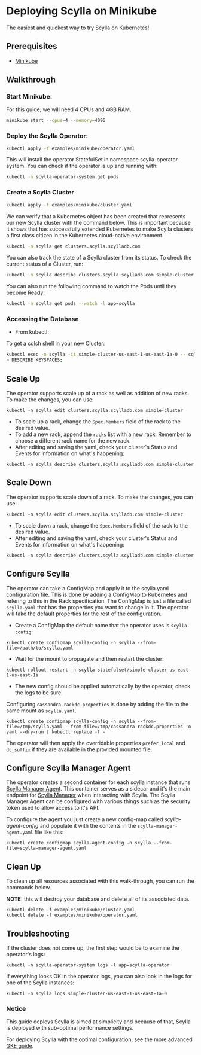 # Deploying Scylla on Minikube

The easiest and quickest way to try Scylla on Kubernetes!

## Prerequisites

* [Minikube](https://kubernetes.io/docs/tasks/tools/install-minikube/)

## Walkthrough


### Start Minikube:

For this guide, we will need 4 CPUs and 4GB RAM.

```bash
minikube start --cpus=4 --memory=4096
```


### Deploy the Scylla Operator:

```bash
kubectl apply -f examples/minikube/operator.yaml
```

This will install the operator StatefulSet in namespace scylla-operator-system. You can check if the operator is up and running with:
 
```bash
kubectl -n scylla-operator-system get pods
```
 

### Create a Scylla Cluster

```bash
kubectl apply -f examples/minikube/cluster.yaml
```

We can verify that a Kubernetes object has been created that represents our new Scylla cluster with the command below.
This is important because it shows that  has successfully extended Kubernetes to make Scylla clusters a first class citizen in the Kubernetes cloud-native environment.

```bash
kubectl -n scylla get clusters.scylla.scylladb.com
```

You can also track the state of a Scylla cluster from its status. To check the current status of a Cluster, run:

```bash
kubectl -n scylla describe clusters.scylla.scylladb.com simple-cluster
```

You can also run the following command to watch the Pods until they become Ready:
```bash
kubectl -n scylla get pods --watch -l app=scylla
```

### Accessing the Database

* From kubectl:

To get a cqlsh shell in your new Cluster:
```bash
kubectl exec -n scylla -it simple-cluster-us-east-1-us-east-1a-0 -- cqlsh
> DESCRIBE KEYSPACES;
```

## Scale Up

The operator supports scale up of a rack as well as addition of new racks. To make the changes, you can use:
```console
kubectl -n scylla edit clusters.scylla.scylladb.com simple-cluster
```
* To scale up a rack, change the `Spec.Members` field of the rack to the desired value.
* To add a new rack, append the `racks` list with a new rack. Remember to choose a different rack name for the new rack.
* After editing and saving the yaml, check your cluster's Status and Events for information on what's happening:  
```console
kubectl -n scylla describe clusters.scylla.scylladb.com simple-cluster 
```

 
## Scale Down

The operator supports scale down of a rack. To make the changes, you can use:
```console
kubectl -n scylla edit clusters.scylla.scylladb.com simple-cluster
```
* To scale down a rack, change the `Spec.Members` field of the rack to the desired value.
* After editing and saving the yaml, check your cluster's Status and Events for information on what's happening:
```console
kubectl -n scylla describe clusters.scylla.scylladb.com simple-cluster
```

## Configure Scylla

The operator can take a ConfigMap and apply it to the scylla.yaml configuration file.
This is done by adding a ConfigMap to Kubernetes and refering to this in the Rack specification.
The ConfigMap is just a file called `scylla.yaml` that has the properties you want to change in it.
The operator will take the default properties for the rest of the configuration. 

* Create a ConfigMap the default name that the operator uses is `scylla-config`:
```console
kubectl create configmap scylla-config -n scylla --from-file=/path/to/scylla.yaml
```
* Wait for the mount to propagate and then restart the cluster:
```console
kubectl rollout restart -n scylla statefulset/simple-cluster-us-east-1-us-east-1a
```
* The new config should be applied automatically by the operator, check the logs to be sure.

Configuring `cassandra-rackdc.properties` is done by adding the file to the same mount as `scylla.yaml`.
```console
kubectl create configmap scylla-config -n scylla --from-file=/tmp/scylla.yaml --from-file=/tmp/cassandra-rackdc.properties -o yaml --dry-run | kubectl replace -f -
```
The operator will then apply the overridable properties `prefer_local` and `dc_suffix` if they are available in the provided mounted file.

## Configure Scylla Manager Agent

The operator creates a second container for each scylla instance that runs [Scylla Manager Agent](https://hub.docker.com/r/scylladb/scylla-manager-agent).
This container serves as a sidecar and it's the main endpoint for [Scylla Manager](https://hub.docker.com/r/scylladb/scylla-manager) when interacting with Scylla.
The Scylla Manager Agent can be configured with various things such as the security token used to allow access to it's API.

To configure the agent you just create a new config-map called _scylla-agent-config_ and populate it with the contents in the `scylla-manager-agent.yaml` file like this:
```console
kubectl create configmap scylla-agent-config -n scylla --from-file=scylla-manager-agent.yaml
```

## Clean Up
 
To clean up all resources associated with this walk-through, you can run the commands below.

**NOTE:** this will destroy your database and delete all of its associated data.

```console
kubectl delete -f examples/minikube/cluster.yaml
kubectl delete -f examples/minikube/operator.yaml
```

## Troubleshooting

If the cluster does not come up, the first step would be to examine the operator's logs:

```console
kubectl -n scylla-operator-system logs -l app=scylla-operator
```

If everything looks OK in the operator logs, you can also look in the logs for one of the Scylla instances:

```console
kubectl -n scylla logs simple-cluster-us-east-1-us-east-1a-0
```

### Notice

This guide deploys Scylla is aimed at simplicity and because of that,
Scylla is deployed with sub-optimal performance settings.

For deploying Scylla with the optimal configuration, see the more advanced
[GKE guide](gke.md).